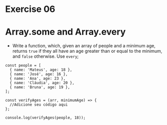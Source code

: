 # Exercise 06

# Array.some and Array.every

- Write a function, which, given an array of people and a minimum age, returns `true` if they all have an age greater than or equal to the minimum, and `false` otherwise. Use `every`;

```
const people = [
  { name: 'Mateus', age: 18 },
  { name: 'José', age: 16 },
  { name: 'Ana', age: 23 },
  { name: 'Cláudia', age: 20 },
  { name: 'Bruna', age: 19 },
];

const verifyAges = (arr, minimumAge) => {
  //Adicione seu código aqui
};

console.log(verifyAges(people, 18));
```